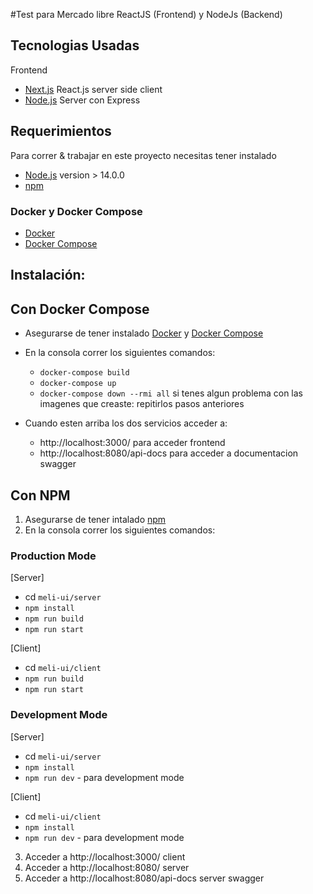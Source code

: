 #Test para Mercado libre
ReactJS (Frontend) y NodeJs (Backend)

## Tecnologias Usadas
Frontend
- [Next.js](https://nextjs.org/) React.js server side client
- [Node.js](https://nodejs.org/es/) Server con Express


## Requerimientos
Para correr & trabajar en este proyecto necesitas tener instalado
- [Node.js](http://nodejs.org/) version > 14.0.0
- [npm](https://www.npmjs.org/)

### Docker y Docker Compose
- [Docker](https://docs.docker.com/engine/installation/)
- [Docker Compose](https://docs.docker.com/compose/install/)

## Instalación:
## Con Docker Compose
- Asegurarse de tener instalado [Docker](https://docs.docker.com/engine/installation/) y [Docker Compose](https://docs.docker.com/compose/install/)
- En la consola correr los siguientes comandos:
  - `docker-compose build`
  - `docker-compose up`
  - `docker-compose down --rmi all` si tenes algun problema con las imagenes que creaste: repitirlos pasos anteriores
  
- Cuando esten arriba los dos servicios acceder a: 
  - http://localhost:3000/ para acceder frontend
  - http://localhost:8080/api-docs para acceder a documentacion swagger


## Con NPM
1. Asegurarse de tener intalado [npm](https://www.npmjs.org/)
2. En la consola correr los siguientes comandos:

### Production Mode
[Server]
- cd `meli-ui/server`
- `npm install`
- `npm run build`
- `npm run start`

[Client]

- cd `meli-ui/client`
- `npm run build`
- `npm run start`

### Development Mode
[Server]
- cd `meli-ui/server`
- `npm install`
- `npm run dev` - para development mode

[Client]  
- cd `meli-ui/client`
- `npm install`
- `npm run dev` - para development mode

3. Acceder a http://localhost:3000/ client
4. Acceder a http://localhost:8080/ server
5. Acceder a http://localhost:8080/api-docs server swagger
